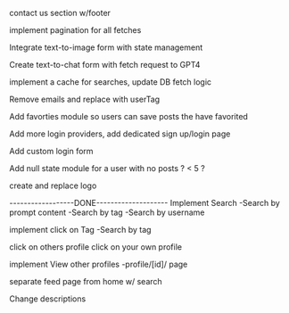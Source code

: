 <!-- @format -->

<!-- Feed? ^^^ -->

contact us section w/footer

implement pagination for all fetches

Integrate text-to-image form with state management

Create text-to-chat form with fetch request to GPT4

implement a cache for searches, update DB fetch logic

Remove emails and replace with userTag

Add favorties module so users can save posts the have favorited

Add more login providers, add dedicated sign up/login page

Add custom login form

Add null state module for a user with no posts ? < 5 ?

create and replace logo

------------------DONE--------------------
Implement Search
-Search by prompt content
-Search by tag
-Search by username

implement click on Tag
-Search by tag

click on others profile
click on your own profile

implement View other profiles
-profile/[id]/ page

separate feed page from home w/ search

Change descriptions

